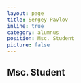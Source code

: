 ```yaml
---
layout: page
title: Sergey Pavlov
inline: true
category: alumnus
position: Msc. Student
picture: false
---
```


## Msc. Student